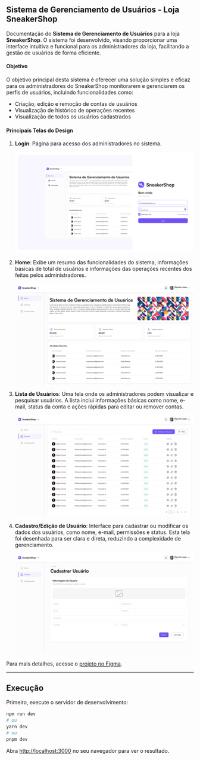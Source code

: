 ## Sistema de Gerenciamento de Usuários - Loja SneakerShop

Documentação do **Sistema de Gerenciamento de Usuários** para a loja **SneakerShop**. O sistema foi desenvolvido, visando proporcionar uma interface intuitiva e funcional para os administradores da loja, facilitando a gestão de usuários de forma eficiente.

#### Objetivo

O objetivo principal desta sistema é oferecer uma solução simples e eficaz para os administradores do SneakerShop monitorarem e gerenciarem os perfis de usuários, incluindo funcionalidades como:

- Criação, edição e remoção de contas de usuários
- Visualização de histórico de operações recentes
- Visualização de todos os usuários cadastrados

#### Principais Telas do Design

1. **Login**: Página para acesso dos administradores no sistema.

   ![Perfil de Usuário](./public/design/login-pag.png)

2. **Home**: Exibe um resumo das funcionalidades do sistema, informações básicas de total de usuários e informações das operações recentes dos feitas pelos administradores.

   ![Página Home](./public/design/home-pag.png)

3. **Lista de Usuários**: Uma tela onde os administradores podem visualizar e pesquisar usuários. A lista inclui informações básicas como nome, e-mail, status da conta e ações rápidas para editar ou remover contas.

   ![Lista de Usuários](./public/design/users-pag.png)

4. **Cadastro/Edição de Usuário**: Interface para cadastrar ou modificar os dados dos usuários, como nome, e-mail, permissões e status. Esta tela foi desenhada para ser clara e direta, reduzindo a complexidade de gerenciamento.

   ![Cadastro e Edição de Usuário](./public/design/cad-pag.png)



Para mais detalhes, acesse o [projeto no Figma](https://www.figma.com/design/SJuZt1hepNeWCXbaC9Ls9p/Gerenciamento-de-Usu%C3%A1rios---SneakerShop?node-id=3019-2807&t=JGKBrdmabTsH7u8N-1).

---

## Execução

Primeiro, execute o servidor de desenvolvimento:

```bash
npm run dev
# ou
yarn dev
# ou
pnpm dev
```

Abra [http://localhost:3000](http://localhost:3000) no seu navegador para ver o resultado.


